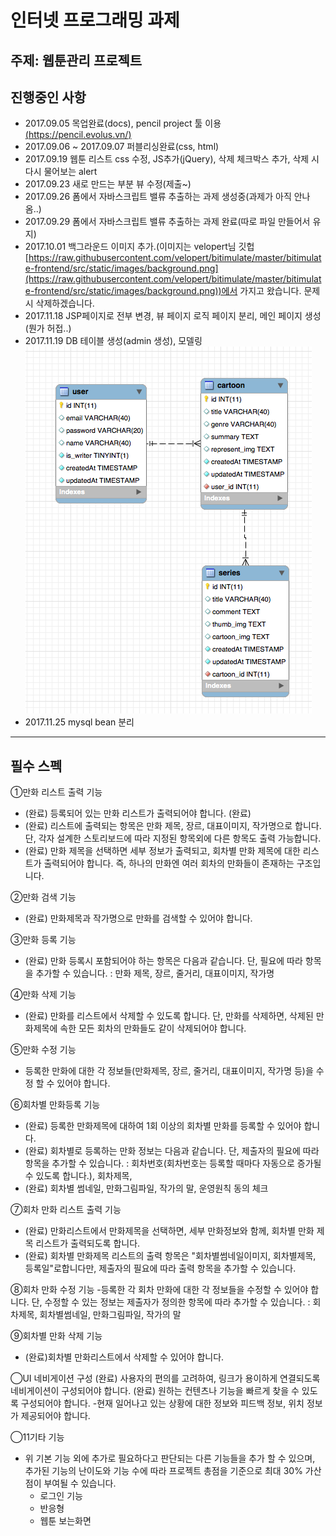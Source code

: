 # 인터넷 프로그래밍 과제

## 주제: 웹툰관리 프로젝트


## 진행중인 사항
* 2017.09.05 목업완료(docs), pencil project 툴 이용[(https://pencil.evolus.vn/)]((https://pencil.evolus.vn/))
* 2017.09.06 ~ 2017.09.07 퍼블리싱완료(css, html)
* 2017.09.19 웹툰 리스트 css 수정, JS추가(jQuery), 삭제 체크박스 추가, 삭제 시 다시 물어보는 alert
* 2017.09.23 새로 만드는 부분 뷰 수정(제출~)
* 2017.09.26 폼에서 자바스크립트 밸류 추출하는 과제 생성중(과제가 아직 안나옴..)
* 2017.09.29 폼에서 자바스크립트 밸류 추출하는 과제 완료(따로 파일 만들어서 유지)
* 2017.10.01 백그라운드 이미지 추가.(이미지는 velopert님 깃헙[https://raw.githubusercontent.com/velopert/bitimulate/master/bitimulate-frontend/src/static/images/background.png](https://raw.githubusercontent.com/velopert/bitimulate/master/bitimulate-frontend/src/static/images/background.png))에서 가지고 왔습니다. 문제시 삭제하겠습니다.
* 2017.11.18 JSP페이지로 전부 변경, 뷰 페이지 로직 페이지 분리, 메인 페이지 생성(뭔가 허접..)
* 2017.11.19 DB 테이블 생성(admin 생성), 모델링 
<img src = "DB-ER.png"/><br/>
* 2017.11.25 mysql bean 분리 

----- 

## 필수 스펙
①만화 리스트 출력 기능
- (완료) 등록되어 있는 만화 리스트가 출력되어야 합니다. (완료)
- (완료) 리스트에 출력되는 항목은 만화 제목, 장르, 대표이미지, 작가명으로 합니다. 단, 각자 설계한 스토리보드에 따라 지정된 항목외에 다른 항목도 출력 가능합니다. 
- (완료) 만화 제목을 선택하면 세부 정보가 출력되고, 회차별 만화 제목에 대한 리스트가 출력되어야 합니다. 즉, 하나의 만화엔 여러 회차의 만화들이 존재하는 구조입니다. 

②만화 검색 기능
- (완료) 만화제목과 작가명으로 만화를 검색할 수 있어야 합니다. 

③만화 등록 기능
- (완료) 만화 등록시 포함되어야 하는 항목은 다음과 같습니다. 단, 필요에 따라 항목을 추가할 수 있습니다. : 만화 제목, 장르, 줄거리, 대표이미지, 작가명

④만화 삭제 기능
- (완료) 만화를 리스트에서 삭제할 수 있도록 합니다. 단, 만화를 삭제하면, 삭제된 만화제목에 속한 모든 회차의 만화들도 같이 삭제되어야 합니다. 

⑤만화 수정 기능
- 등록한 만화에 대한 각 정보들(만화제목, 장르, 줄거리, 대표이미지, 작가명 등)을 수정 할 수 있어야 합니다. 

⑥회차별 만화등록 기능
- (완료) 등록한 만화제목에 대하여 1회 이상의 회차별 만화를 등록할 수 있어야 합니다. 
- (완료) 회차별로 등록하는 만화 정보는 다음과 같습니다. 단, 제출자의 필요에 따라 항목을 추가할 수 있습니다. : 회차번호(회차번호는 등록할 때마다 자동으로 증가될 수 있도록 합니다.), 회차제목, 
- (완료) 회차별 썸네일, 만화그림파일, 작가의 말, 운영원칙 동의 체크

⑦회차 만화 리스트 출력 기능
- (완료) 만화리스트에서 만화제목을 선택하면, 세부 만화정보와 함께, 회차별 만화 제목 리스트가 출력되도록 합니다. 
- (완료) 회차별 만화제목 리스트의 출력 항목은 "회차별썸네일이미지, 회차별제목, 등록일"로합니다만, 제출자의 필요에 따라 출력 항목을 추가할 수 있습니다. 

⑧회차 만화 수정 기능
-등록한 각 회차 만화에 대한 각 정보들을 수정할 수 있어야 합니다. 단, 수정할 수 있는 정보는 제출자가 정의한 항목에 따라 추가할 수 있습니다. : 회차제목, 회차별썸네일, 만화그림파일, 작가의 말

⑨회차별 만화 삭제 기능
- (완료)회차별 만화리스트에서 삭제할 수 있어야 합니다. 

◯UI 네비게이션 구성
(완료) 사용자의 편의를 고려하여, 링크가 용이하게 연결되도록 네비게이션이 구성되어야 합니다. 
(완료) 원하는 컨텐츠나 기능을 빠르게 찾을 수 있도록 구성되어야 합니다. -현재 일어나고 있는 상황에 대한 정보와 피드백 정보, 위치 정보가 제공되어야 합니다. 

◯11기타 기능 
- 위 기본 기능 외에 추가로 필요하다고 판단되는 다른 기능들을 추가 할 수 있으며, 추가된 기능의 난이도와 기능 수에 따라 프로젝트 총점을 기준으로 최대 30% 가산점이 부여될 수 있습니다.
  - 로그인 기능
  - 반응형
  - 웹툰 보는화면
  
  


